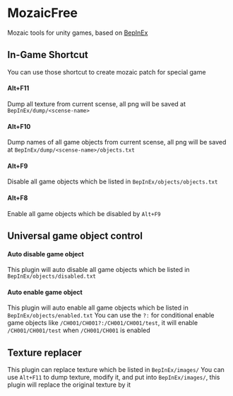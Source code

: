 # MozaicFree
Mozaic tools for unity games, based on [BepInEx](https://github.com/BepInEx/BepInEx)

## In-Game Shortcut
You can use those shortcut to create mozaic patch for special game

#### Alt+F11
Dump all texture from current scense, all png will be saved at `BepInEx/dump/<scense-name>`
#### Alt+F10
Dump names of all game objects from current scense, all png will be saved at `BepInEx/dump/<scense-name>/objects.txt`
#### Alt+F9
Disable all game objects which be listed in `BepInEx/objects/objects.txt`
#### Alt+F8
Enable all game objects which be disabled by `Alt+F9`

## Universal game object control
#### Auto disable game object
This plugin will auto disable all game objects which be listed in `BepInEx/objects/disabled.txt`
#### Auto enable game object
This plugin will auto enable all game objects which be listed in `BepInEx/objects/enabled.txt`
You can use the `?:` for conditional enable game objects like `/CH001/CH001?:/CH001/CH001/test`, it will enable `/CH001/CH001/test` when `/CH001/CH001` is enabled

## Texture replacer
This plugin can replace texture which be listed in `BepInEx/images/`
You can use `Alt+F11` to dump texture, modify it, and put into `BepInEx/images/`, this plugin will replace the original texture by it
